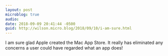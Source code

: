 ```yaml
---
layout: post
microblog: true
audio: 
date: 2018-09-09 20:41:44 -0500
guid: http://wilson.micro.blog/2018/09/10/i-am-sure.html
---
```

I am sure glad Apple created the Mac App Store. It really has eliminated any concerns a user could have regarded what an app does!
